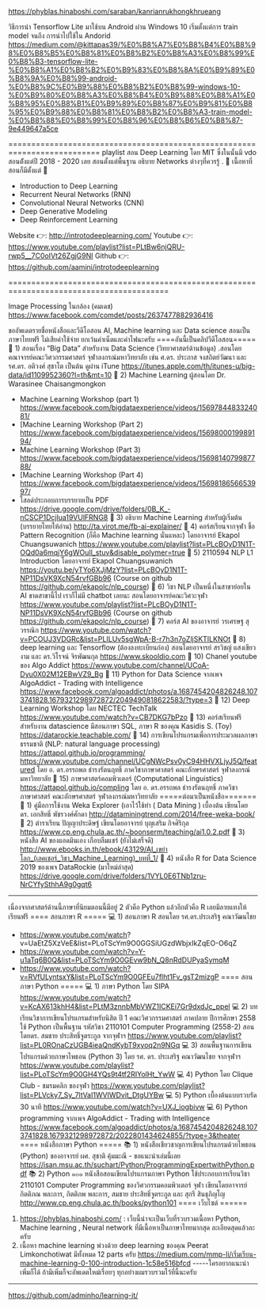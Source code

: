https://phyblas.hinaboshi.com/saraban/kanrianrukhongkhrueang

วิธีการนำ Tensorflow Lite มาใช้บน Android ผ่าน Windows 10 เริ่มตั้งแต่การ train model จนถึง การนำไปใช้ใน Andorid
https://medium.com/@kittapas39/%E0%B8%A7%E0%B8%B4%E0%B8%98%E0%B8%B5%E0%B8%81%E0%B8%B2%E0%B8%A3%E0%B8%99%E0%B8%B3-tensorflow-lite-%E0%B8%A1%E0%B8%B2%E0%B9%83%E0%B8%8A%E0%B9%89%E0%B8%9A%E0%B8%99-android-%E0%B8%9C%E0%B9%88%E0%B8%B2%E0%B8%99-windows-10-%E0%B9%80%E0%B8%A3%E0%B8%B4%E0%B9%88%E0%B8%A1%E0%B8%95%E0%B8%B1%E0%B9%89%E0%B8%87%E0%B9%81%E0%B8%95%E0%B9%88%E0%B8%81%E0%B8%B2%E0%B8%A3-train-model-%E0%B8%88%E0%B8%99%E0%B8%96%E0%B8%B6%E0%B8%87-9e449647a5ce


==========================================================================
playlist สอน Deep Learning โดย MIT
ซึ่งในนั้นมี vdo สอนต้ังแต่ปี 2018 - 2020 เลย สอนตั้งแต่พื้นฐาน อธิบาย 
Networks ต่างๆที่ควรรู้
.
🔹 เนื้อหาที่สอนก็มีตั้งแต่ 🔹  
- Introduction to Deep Learning
- Recurrent Neural Networks (RNN)
- Convolutional Neural Networks (CNN)
- Deep Generative Modeling
- Deep Reinforcement Learning

Website 👉: http://introtodeeplearning.com/
Youtube 👉: https://www.youtube.com/playlist?list=PLtBw6njQRU-rwp5__7C0oIVt26ZgjG9NI
Github 👉: https://github.com/aamini/introtodeeplearning

=========================================================================================

Image Processing ในกล้อง (คมเดช)
https://www.facebook.com/comdet/posts/2637477882936416

ขออัพเดตรายชื่อหนังสือและวีดีโอสอน 
AI, Machine learning และ Data science สอนเป็นภาษาไทยฟรี ไม่เสียค่าใช้จ่าย ยกเว้นค่าเน็ตและค่าไฟนะครับ 
====อันนี้เป็นคลิปวีดีโอสอน=====
🎥 1) สอนเรื่อง “Big Data” สำหรับงาน Data Science (วิทยาศาสตร์ด้านข้อมูล) .สอนโดย คณาจารย์คณะวิศวกรรมศาสตร์ จุฬาลงกรณ์มหาวิทยาลัย เช่น ศ.ดร. ประภาส จงสถิตย์วัฒนา และ รศ.ดร. อติวงศ์ สุชาโต เป็นต้น ดูผ่าน iTune 
https://itunes.apple.com/th/itunes-u/big-data/id1109952360?l=th&mt=10
🎥 2) Machine Learning  ผู้สอนโดย Dr. Warasinee Chaisangmongkon
   - Machine Learning Workshop (part 1)
https://www.facebook.com/bigdataexperience/videos/1569784483324081/
   - [Machine Learning Workshop (Part 2)
https://www.facebook.com/bigdataexperience/videos/1569800019989194/
   - Machine Learning Workshop (Part 3)
https://www.facebook.com/bigdataexperience/videos/1569814079987788/
   - [Machine Learning Workshop (Part 4)
https://www.facebook.com/bigdataexperience/videos/1569818656653997/
   - ไสลด์ประกอบการบรรยายเป็น PDF
https://drive.google.com/drive/folders/0B_K_-nCSCP1Dcjlua19VUlFRNG8
🎥 3) อธิบาย Machine Learning สำหรับผู้เริ่มต้น (บรรยายไทยให้อ่าน) http://ta.virot.me/fb-ai-explainer/ 
🎥 4) คอร์สเรียนจากจุฬา ชื่อ Pattern Recognition (ก็คือ Machine learning นั่นแหละ) โดยอาจารย์ Ekapol Chuangsuwanich 
https://www.youtube.com/playlist?list=PLcBOyD1N1T-OQd0a6mqjY6gWOuIl_stuv&disable_polymer=true
🎥 5) 2110594 NLP L1 Introduction โดยอาจารย์ Ekapol Chuangsuwanich
https://youtu.be/yTYo6XJjMzY?list=PLcBOyD1N1T-NP11DsVK9XcN54rvfGBb96 
(Course on github https://github.com/ekapolc/nlp_course)
🎥 6) วิชา NLP เป็นหนึ่งในสาขาย่อยใน AI ขาดสาขานี้ไป เราก็ไม่มี chatbot เลยนะ สอนโดยอาจารย์คณะวิศวะจุฬา
https://www.youtube.com/playlist?list=PLcBOyD1N1T-NP11DsVK9XcN54rvfGBb96 
(Course on github https://github.com/ekapolc/nlp_course) 
🎥 7) คอร์ส AI ของอาจารย์ วรเศรษฐ สุวรรณิก
https://www.youtube.com/watch?v=PCOUJ3VDGRc&list=PLILUv5sgWpA-B-r7h3n7oZljSKTILKNOt
🎥 8) deep learning  และ Tensorflow  (ต้องลงทะเบียนก่อง) สอนโดยอาจารย์ สรวิชญ์ แสงเขียวงาม และ ดร.วิโรจน์ จิรพัฒนกุล 
https://www.skooldio.com
🎥 10) Chanel youtube ของ Algo Addict 
https://www.youtube.com/channel/UCoA-Dyu0X02M12EBwVZ9_Bg
🎥 11) Python for Data Science จากเพจ AlgoAddict - Trading with Intelligence 
https://www.facebook.com/algoaddict/photos/a.1687454204826248.1073741828.1679321298972872/2049490818622583/?type=3 
🎥 12) Deep Learning Workshop โดย NECTEC TechTalk 
https://www.youtube.com/watch?v=CB7DKG7bPzo
🎥 13) คอร์สเรียนฟรีสำหรับงาน datascience มีสอนภาษา SQL, ภาษา R ของคุณ Kasidis S. (Toy) 
https://datarockie.teachable.com/
🎥 14) การเขียนโปรแกรมเพื่อการประมวลผลภาษาธรรมชาติ  (NLP: natural language processing) 
https://attapol.github.io/programming/
https://www.youtube.com/channel/UCgNWcPsv0yC94HHVXLjyJ5Q/featured
โดย อ. ดร.อรรถพล ธำรงรัตนฤทธิ์ ภาควิชาภาษาศาสตร์ คณะอักษรศาสตร์ จุฬาลงกรณ์มหาวิทยาลัย
🎥 15) ภาษาศาสตร์คอมพิวเตอร์ (Computational Linguistics)
https://attapol.github.io/compling
โดย อ. ดร.อรรถพล ธำรงรัตนฤทธิ์ ภาควิชาภาษาศาสตร์ คณะอักษรศาสตร์ จุฬาลงกรณ์มหาวิทยาลัย
=====ต่อมาเป็นหนังสือ=======
📖 1) คู่มือการใช้งาน Weka Explorer (เอาไว้ใช้ทำ ( Data Mining ) เบื้องต้น เขียนโดย ดร. เอกสิทธิ์ พัชรวงศ์ศักดา
http://dataminingtrend.com/2014/free-weka-book/
📖 2) ตำราเรียน ปัญญาประดิษฐ์ เขียนโดยอาจารย์ บุญเสริม กิจศิริกุล
https://www.cp.eng.chula.ac.th/~boonserm/teaching/ai1.0.2.pdf
📖 3) หนังสือ AI ของแอดมินเอง เกือบลืมแชร์ (ยังไม่เสร็จดี)
http://www.ebooks.in.th/ebook/43129/AI_เขย่าโลก_(เลคเชอร์_วิชา_Machine_Learning)_บทที่_1/
📖 4) หนังสือ R for Data Science 2019 ของเพจ DataRockie (มาใหม่ล่าสุด)
https://drive.google.com/drive/folders/1VYL0E6TNb1zru-NrCYfySthhA9g0gqt6
---------
เนื่องจากศาสตร์ด้านนี้ภาษาที่นิยมตอนนี้มีอยู่ 2 ตัวคือ Python แล้วอีกตัวคือ R เลยมีลายแทงให้เรียนฟรี
==== สอนภาษา R =====
💻 1) สอนภาษา R สอนโดย รศ.ดร.ประเสริฐ คณาวัฒนไชย
 - https://www.youtube.com/watch?
v=UaEtZ5XzVeE&list=PLoTScYm9O0GGSiUGzdWbjxIkZqEO-O6qZ
 - https://www.youtube.com/watch?v=Y-u1aTq6B0Q&list=PLoTScYm9O0GEvw9bN_Q8nRdDUPyaSymqM
- https://www.youtube.com/watch?v=RVfULyntsxY&list=PLoTScYm9O0GFEu7flht1Fv_gsT2mizgP
==== สอนภาษา Python  =====
💻 1) ภาษา Python โดย SIPA https://www.youtube.com/watch?v=KcAX613khH4&list=PLtM3znnbMbVWZ1ICKEi7Gr9dxdJc_ppel
💻 2) บทเรียนวิชาการเขียนโปรแกรมสำหรับนิสิต ปี 1 คณะวิศวกรรมศาสตร์ ภาคปลาย ปีการศึกษา 2558 ใช้ Python เป็นพื้นฐาน รหัสวิชา 2110101 Computer Programming (2558-2) สอนโดยดร. สมชาย ประสิทธิ์จูตระกูล จากจุฬาฯ
https://www.youtube.com/playlist?list=PL0ROnaCzUGB4ieaQndKybT9xyoq2n9NGq
💻 3) สอนพื้นฐานการเขียนโปรแกรมด้วยภาษาไพธอน (Python 3) โดย รศ. ดร. ประเสริฐ คณาวัฒนไชย จากจุฬาฯ
https://www.youtube.com/playlist?list=PLoTScYm9O0GH4YQs9t4tf2RIYolHt_YwW
💻 4) Python โดย Clique Club - ชมรมคลิก ของจุฬา
https://www.youtube.com/playlist?list=PLVcky7_Sy_7ltVaI1WVIWDvit_DtgUYBw
💻 5) Python เบื้องต้นแบบรวบรัด 30 นาที
https://www.youtube.com/watch?v=UXJ_iogbivw
💻 6) Python programming จากเพจ AlgoAddict - Trading with Intelligence
https://www.facebook.com/algoaddict/photos/a.1687454204826248.1073741828.1679321298972872/2022801434624855/?type=3&theater
==== หนังสือภาษา Python  =====
📚 1) หนังสือเชียวชาญการเขียนโปรแกรมด้วยไพธอน (Python) ของอาจารย์ ผศ. สุชาติ คุ้มมะณี - ขอแนะนำเล่มนี้เลย
https://isan.msu.ac.th/suchart/Python/ProgrammingExpertwithPython.pdf
📚 2) Python ๑๐๑  หนังสือสอนเขียนโปรแกรมภาษา Python ใช้ประกอบการเรียนวิชา 2110101 Computer Programming ของวิศวกรรมคอมพิวเตอร์ จุฬา เขียนโดยอาจารย์ กิตติภณ พละการ, กิตติภพ พละการ, สมชาย ประสิทธิ์จูตระกูล และ สุกรี สินธุภิญโญ
http://www.cp.eng.chula.ac.th/books/python101
==== เว็บไซต์ ======
1)  https://phyblas.hinaboshi.com/ : เว็บนี้น่าจะเป็นเว็บที่รวบรวมเนื้อหา Python, Machine learning , Neural network ที่มีเนื้อหาเป็นภาษาไทยมากสุด ละเอียดสุดแล้วละครับ
2) เนื้อหา machine learning พ่วงด้วย deep learning ของคุณ Peerat Limkonchotiwat มีทั้งหมด 12 parts ครับ
https://medium.com/mmp-li/เริ่มเรียน-machine-learning-0-100-introduction-1c58e516bfcd
-----ใครอยากแนะนำเพิ่มก็ได้
ถ้ามีเพิ่มก็จะอัพเดตใหม่เรื่อยๆ 
ทุกอย่างผมรวบรวมไว้ที่นี้นะครับ
-----
https://github.com/adminho/learning-it/

